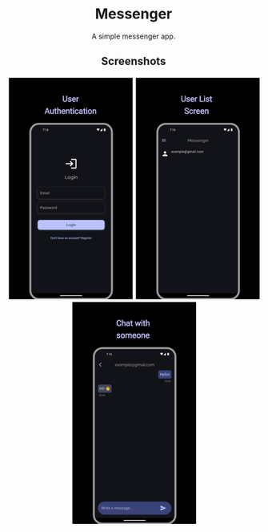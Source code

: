 <h1 align="center">Messenger</h1>

<div align="center">
  A simple messenger app.
</div>

<h2 align="center">Screenshots</h2>

<p align="middle" float="left">
  <img src="assets\previews\preview1.png" alt="Preview 1" width="250">
  <img src="assets\previews\preview2.png" alt="Preview 2" width="250">
  <img src="assets\previews\preview3.png" alt="Preview 3" width="250">
</p>
